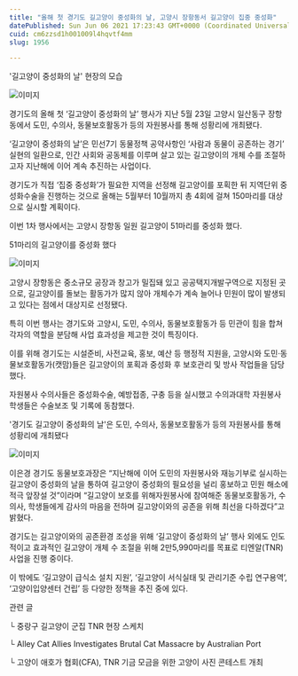 ```yaml
---
title: "올해 첫 경기도 길고양이 중성화의 날, 고양시 장항동서 길고양이 집중 중성화"
datePublished: Sun Jun 06 2021 17:23:43 GMT+0000 (Coordinated Universal Time)
cuid: cm6zzsd1h001009l4hqvtf4mm
slug: 1956

---
```



'길고양이 중성화의 날' 현장의 모습

![이미지](https://cdn.hashnode.com/res/hashnode/image/upload/v1739248723507/273d8314-6fd9-4472-8e84-45923269d5bf.jpeg)

경기도의 올해 첫 ‘길고양이 중성화의 날’ 행사가 지난 5월 23일 고양시 일산동구 장항동에서 도민, 수의사, 동물보호활동가 등의 자원봉사를 통해 성황리에 개최됐다.

‘길고양이 중성화의 날’은 민선7기 동물정책 공약사항인 ‘사람과 동물이 공존하는 경기’ 실현의 일환으로, 인간 사회와 공동체를 이루며 살고 있는 길고양이의 개체 수를 조절하고자 지난해에 이어 계속 추진하는 사업이다.

경기도가 직접 ‘집중 중성화’가 필요한 지역을 선정해 길고양이를 포획한 뒤 지역단위 중성화수술을 진행하는 것으로 올해는 5월부터 10월까지 총 4회에 걸쳐 150마리를 대상으로 실시할 계획이다.

이번 1차 행사에서는 고양시 장항동 일원 길고양이 51마리를 중성화 했다.

51마리의 길고양이를 중성화 했다

![이미지](https://cdn.hashnode.com/res/hashnode/image/upload/v1739248725696/c396f3a4-f767-4326-a3bc-f5ea86936d65.jpeg)

고양시 장항동은 중소규모 공장과 창고가 밀집돼 있고 공공택지개발구역으로 지정된 곳으로, 길고양이를 돌보는 활동가가 많지 않아 개체수가 계속 늘어나 민원이 많이 발생되고 있다는 점에서 대상지로 선정됐다.

특히 이번 행사는 경기도와 고양시, 도민, 수의사, 동물보호활동가 등 민관이 힘을 합쳐 각자의 역할을 분담해 사업 효과성을 제고한 것이 특징이다.

이를 위해 경기도는 시설준비, 사전교육, 홍보, 예산 등 행정적 지원을, 고양시와 도민·동물보호활동가(캣맘)들은 길고양이의 포획과 중성화 후 보호관리 및 방사 작업들을 담당했다.

자원봉사 수의사들은 중성화수술, 예방접종, 구충 등을 실시했고 수의과대학 자원봉사 학생들은 수술보조 및 기록에 동참했다.

'경기도 길고양이 중성화의 날'은 도민, 수의사, 동물보호활동가 등의 자원봉사를 통해 성황리에 개최됐다

![이미지](https://cdn.hashnode.com/res/hashnode/image/upload/v1739248727965/e3843796-8f10-4266-b243-7eab500d50f5.jpeg)

이은경 경기도 동물보호과장은 “지난해에 이어 도민의 자원봉사와 재능기부로 실시하는 길고양이 중성화의 날을 통하여 길고양이 중성화의 필요성을 널리 홍보하고 민원 해소에 적극 앞장설 것”이라며 “길고양이 보호를 위해자원봉사에 참여해준 동물보호활동가, 수의사, 학생들에게 감사의 마음을 전하며 길고양이와의 공존을 위해 최선을 다하겠다”고 밝혔다.

경기도는 길고양이와의 공존환경 조성을 위해 ‘길고양이 중성화의 날’ 행사 외에도 인도적이고 효과적인 길고양이 개체 수 조절을 위해 2만5,990마리를 목표로 티엔알(TNR)사업을 진행 중이다.

이 밖에도 ‘길고양이 급식소 설치 지원’, ‘길고양이 서식실태 및 관리기준 수립 연구용역’, ‘고양이입양센터 건립’ 등 다양한 정책을 추진 중에 있다.

관련 글

└ 중랑구 길고양이 군집 TNR 현장 스케치

└ Alley Cat Allies Investigates Brutal Cat Massacre by Australian Port

└ 고양이 애호가 협회(CFA), TNR 기금 모금을 위한 고양이 사진 콘테스트 개최